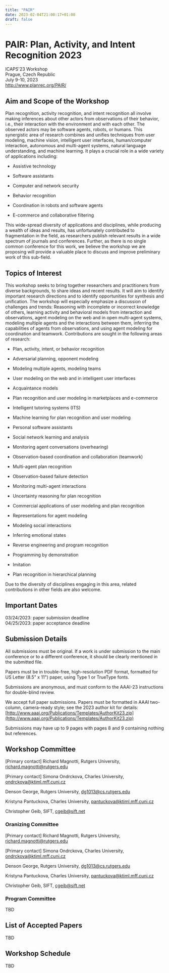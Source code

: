 ```yaml
---
title: "PAIR"
date: 2023-02-04T21:00:17+01:00
draft: false
---
```


# PAIR: Plan, Activity, and Intent Recognition  2023 

ICAPS'23 Workshop \
Prague, Czech Republic \
July 9-10, 2023 \
http://www.planrec.org/PAIR/

## Aim and Scope of the Workshop

Plan recognition, activity recognition, and intent recognition all involve making inferences about other actors from observations of their behavior, i.e., their interaction with the environment and with each other. The observed actors may be software agents, robots, or humans. This synergistic area of research combines and unifies techniques from user modeling, machine vision, intelligent user interfaces, human/computer interaction, autonomous and multi-agent systems, natural language understanding, and machine learning. It plays a crucial role in a wide variety of applications including: 

 

- Assistive technology 

- Software assistants 

- Computer and network security 

- Behavior recognition 

- Coordination in robots and software agents 

- E-commerce and collaborative filtering 

 

This wide-spread diversity of applications and disciplines, while producing a wealth of ideas and results, has unfortunately contributed to fragmentation in the field, as researchers publish relevant results in a wide spectrum of journals and conferences.  Further, as there is no single common conference for this work, we believe the workshop we are proposing will provide a valuable place to discuss and improve preliminary work of this sub-field. 

## Topics of Interest

This workshop seeks to bring together researchers and practitioners from diverse backgrounds, to share ideas and recent results. It will aim to identify important research directions and to identify opportunities for synthesis and unification. The workshop will especially emphasize a discussion of challenges and trends: Reasoning with incomplete or incorrect knowledge of others, learning activity and behavioral models from interaction and observations, agent modeling on the web and in open multi-agent systems, modeling multiple agents and the interactions between them, inferring the capabilities of agents from observations, and using agent modeling for coordination and teamwork. Contributions are sought in the following areas of research: 

  * Plan, activity, intent, or behavior recognition 

  * Adversarial planning, opponent modeling 

  * Modeling multiple agents, modeling teams 

  * User modeling on the web and in intelligent user interfaces 

  * Acquaintance models 

  * Plan recognition and user modeling in marketplaces and e-commerce 

  * Intelligent tutoring systems (ITS) 

  * Machine learning for plan recognition and user modeling 

  * Personal software assistants 

  * Social network learning and analysis 

  * Monitoring agent conversations (overhearing) 

  * Observation-based coordination and collaboration (teamwork) 

  * Multi-agent plan recognition 

  * Observation-based failure detection  

  * Monitoring multi-agent interactions  

  * Uncertainty reasoning for plan recognition 

  * Commercial applications of user modeling and plan recognition 

  * Representations for agent modeling 

  * Modeling social interactions 

  * Inferring emotional states 

  * Reverse engineering and program recognition 

  * Programming by demonstration 

  * Imitation 

  * Plan recognition in hierarchical planning 

 

Due to the diversity of disciplines engaging in this area, related contributions in other fields are also welcome. 


## Important Dates

03/24/2023: paper submission deadline \
04/25/2023: paper acceptance deadline

## Submission Details

All submissions must be original. If a work is under submission to the main conference or to a different conference, it should be clearly mentioned in the submitted file. 

Papers must be in trouble-free, high-resolution PDF format, formatted for US Letter (8.5" x 11") paper, using Type 1 or TrueType fonts. 

Submissions are anonymous, and must conform to the AAAI-23 instructions for double-blind review. 

We accept full paper submissions. Papers must be formatted in AAAI two-column, camera-ready style; see the 2023 author kit for details: [http://www.aaai.org/Publications/Templates/AuthorKit23.zip](http://www.aaai.org/Publications/Templates/AuthorKit23.zip)

Submissions may have up to 9 pages with pages 8 and 9 containing nothing but references.


## Workshop Committee

[Primary contact] Richard Magnotti, Rutgers University, <richard.magnotti@rutgers.edu>

[Primary contact] Simona Ondrckova, Charles University, <ondrckova@ktiml.mff.cuni.cz>

Denson George, Rutgers University, <dg1013@cs.rutgers.edu>

Kristyna Pantuckova, Charles University, <pantuckova@ktiml.mff.cuni.cz>

Christopher Geib, SIFT, <cgeib@sift.net>

### Oranizing Committee

[Primary contact] Richard Magnotti, Rutgers University, <richard.magnotti@rutgers.edu>

[Primary contact] Simona Ondrckova, Charles University, <ondrckova@ktiml.mff.cuni.cz>

Denson George, Rutgers University, <dg1013@cs.rutgers.edu>

Kristyna Pantuckova, Charles University, <pantuckova@ktiml.mff.cuni.cz>

Christopher Geib, SIFT, <cgeib@sift.net>

### Program Committee

TBD

## List of Accepted Papers

TBD

## Workshop Schedule

TBD


